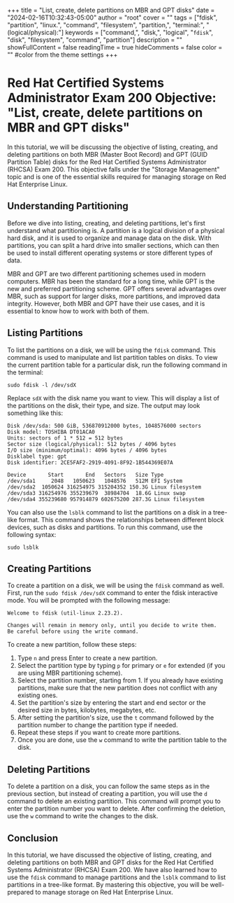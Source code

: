 +++
title = "List, create, delete partitions on MBR and GPT disks"
date = "2024-02-16T10:32:43-05:00"
author = "root"
cover = ""
tags = ["fdisk", "partition", "linux.", "command", "filesystem", "partition,", "terminal:", "(logical/physical):"]
keywords = ["command,", "disk,", "logical", "`fdisk`", "disk", "filesystem", "command", "partition"]
description = ""
showFullContent = false
readingTime = true
hideComments = false
color = "" #color from the theme settings
+++


# Red Hat Certified Systems Administrator Exam 200 Objective: "List, create, delete partitions on MBR and GPT disks"

In this tutorial, we will be discussing the objective of listing, creating, and deleting partitions on both MBR (Master Boot Record) and GPT (GUID Partition Table) disks for the Red Hat Certified Systems Administrator (RHCSA) Exam 200. This objective falls under the "Storage Management" topic and is one of the essential skills required for managing storage on Red Hat Enterprise Linux.

## Understanding Partitioning

Before we dive into listing, creating, and deleting partitions, let's first understand what partitioning is. A partition is a logical division of a physical hard disk, and it is used to organize and manage data on the disk. With partitions, you can split a hard drive into smaller sections, which can then be used to install different operating systems or store different types of data.

MBR and GPT are two different partitioning schemes used in modern computers. MBR has been the standard for a long time, while GPT is the new and preferred partitioning scheme. GPT offers several advantages over MBR, such as support for larger disks, more partitions, and improved data integrity. However, both MBR and GPT have their use cases, and it is essential to know how to work with both of them.

## Listing Partitions

To list the partitions on a disk, we will be using the `fdisk` command. This command is used to manipulate and list partition tables on disks. To view the current partition table for a particular disk, run the following command in the terminal:

`sudo fdisk -l /dev/sdX`

Replace `sdX` with the disk name you want to view. This will display a list of the partitions on the disk, their type, and size. The output may look something like this:

```
Disk /dev/sda: 500 GiB, 536870912000 bytes, 1048576000 sectors
Disk model: TOSHIBA DT01ACA0
Units: sectors of 1 * 512 = 512 bytes
Sector size (logical/physical): 512 bytes / 4096 bytes
I/O size (minimum/optimal): 4096 bytes / 4096 bytes
Disklabel type: gpt
Disk identifier: 2CE5FAF2-2919-4091-8F92-1B544369E07A

Device       Start       End   Sectors   Size Type
/dev/sda1     2048   1050623   1048576   512M EFI System
/dev/sda2  1050624 316254975 315204352 150.3G Linux filesystem
/dev/sda3 316254976 355239679  38984704  18.6G Linux swap
/dev/sda4 355239680 957914879 602675200 287.3G Linux filesystem
```

You can also use the `lsblk` command to list the partitions on a disk in a tree-like format. This command shows the relationships between different block devices, such as disks and partitions. To run this command, use the following syntax:

`sudo lsblk`

## Creating Partitions

To create a partition on a disk, we will be using the `fdisk` command as well. First, run the `sudo fdisk /dev/sdX` command to enter the fdisk interactive mode. You will be prompted with the following message:

```
Welcome to fdisk (util-linux 2.23.2).

Changes will remain in memory only, until you decide to write them.
Be careful before using the write command.

```

To create a new partition, follow these steps:

1. Type `n` and press Enter to create a new partition.
2. Select the partition type by typing `p` for primary or `e` for extended (if you are using MBR partitioning scheme).
3. Select the partition number, starting from 1. If you already have existing partitions, make sure that the new partition does not conflict with any existing ones.
4. Set the partition's size by entering the start and end sector or the desired size in bytes, kilobytes, megabytes, etc.
5. After setting the partition's size, use the `t` command followed by the partition number to change the partition type if needed.
6. Repeat these steps if you want to create more partitions.
7. Once you are done, use the `w` command to write the partition table to the disk.

## Deleting Partitions

To delete a partition on a disk, you can follow the same steps as in the previous section, but instead of creating a partition, you will use the `d` command to delete an existing partition. This command will prompt you to enter the partition number you want to delete. After confirming the deletion, use the `w` command to write the changes to the disk.

## Conclusion

In this tutorial, we have discussed the objective of listing, creating, and deleting partitions on both MBR and GPT disks for the Red Hat Certified Systems Administrator (RHCSA) Exam 200. We have also learned how to use the `fdisk` command to manage partitions and the `lsblk` command to list partitions in a tree-like format. By mastering this objective, you will be well-prepared to manage storage on Red Hat Enterprise Linux.